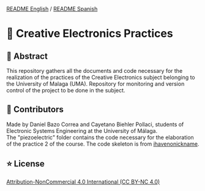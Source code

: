 [README English](https://github.com/danibcorr/creative_electronics_practices/blob/main/README.md) / [README Spanish](https://github.com/danibcorr/creative_electronics_practices/blob/main/README_SP.md)
# 🤖 Creative Electronics Practices 

## 📄 Abstract
This repository gathers all the documents and code necessary for the realization of the practices of the Creative Electronics subject belonging to the University of Malaga (UMA). 
Repository for monitoring and version control of the project to be done in the subject.

## 👤 Contributors
Made by Daniel Bazo Correa and Cayetano Biehler Pollaci, students of Electronic Systems Engineering at the University of Málaga.
<br>
The "piezoelectric" folder contains the code necessary for the elaboration of the practice 2 of the course. The code skeleton is from [ihavenonickname](https://github.com/ihavenonickname).

## ⭐️ License
[Attribution-NonCommercial 4.0 International (CC BY-NC 4.0)](https://creativecommons.org/licenses/by-nc/4.0/)

